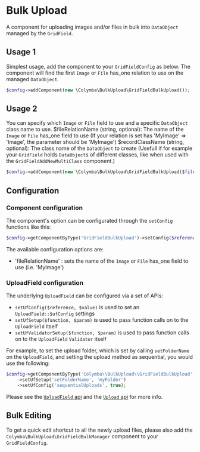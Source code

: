 # Bulk Upload
A component for uploading images and/or files in bulk into `DataObject` managed by the `GridField`.

## Usage 1
Simplest usage, add the component to your `GridFieldConfig` as below. The component will find the first `Image` or `File` has_one relation to use on the managed `DataObject`.

```php
$config->addComponent(new \Colymba\BulkUpload\GridFieldBulkUpload());
```

## Usage 2
You can specify which `Image` or `File` field to use and a specific `DataObject` class name to use.
$fileRelationName (string, optional): The name of the `Image` or `File` has_one field to use (If your relation is set has 'MyImage' => 'Image', the parameter should be 'MyImage')
$recordClassName (string, optional): The class name of the `DataObject` to create (Usefull if for example your `GridField` holds `DataObject`s of different classes, like when used with the `GridFieldAddNewMultiClass` component.)

```php
$config->addComponent(new \Colymba\BulkUpload\GridFieldBulkUpload($fileRelationName, $recordClassName));
```

## Configuration
### Component configuration
The component's option can be configurated through the `setConfig` functions like this:

```php
$config->getComponentByType('GridFieldBulkUpload')->setConfig($reference, $value);
```

The available configuration options are:
* 'fileRelationName' : sets the name of the `Image` or `File` has_one field to use (i.e. 'MyImage')

### UploadField configuration
The underlying `UploadField` can be configured via a set of APIs:
* `setUfConfig($reference, $value)` is used to set an `UploadField::$ufConfig` settings
* `setUfSetup($function, $param)` is used to pass function calls on to the `UploadField` itself
* `setUfValidatorSetup($function, $param)` is used to pass function calls on to the `UploadField` `Validator` itself

For example, to set the upload folder, which is set by calling `setFolderName` on the `UploadField`, and setting the upload method as sequential, you would use the following:

```php
$config->getComponentByType('Colymba\\BulkUpload\\GridFieldBulkUpload')
    ->setUfSetup('setFolderName', 'myFolder')
    ->setUfConfig('sequentialUploads', true);
```

Please see the [`UploadField` api](http://api.silverstripe.org/master/class-UploadField.html) and the [`Upload` api](http://api.silverstripe.org/master/class-Upload.html) for more info.


## Bulk Editing
To get a quick edit shortcut to all the newly upload files, please also add the `Colymba\BulkUpload\GridFieldBulkManager` component to your `GridFieldConfig`.
